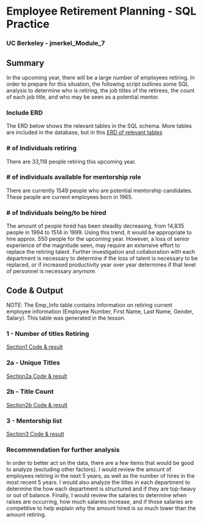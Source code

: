 # Employee Retirement Planning - SQL Practice
### UC Berkeley - jmerkel_Module_7

## Summary
In the upcoming year, there will be a large number of employees retiring. In order to prepare for this situation, the following script outlines some SQL analysis to determine who is retiring, the job titles of the retirees, the count of each job title, and who may be seen as a potential mentor.

### Include ERD
The ERD below shows the relevant tables in the SQL schema. More tables are included in the database, but in this
[ERD of relevant tables](Visuals/schemaChallenge.png)

### \# of Individuals retiring
There are 33,118 people retiring this upcoming year.

### \# of individuals available for mentorship role
There are currently 1549 people who are potential mentorship candidates. These people are current employees born in 1965.


### \# of Individuals being/to be hired
The amount of people hired has been steadily decreasing, from 14,835 people in 1994 to 1514 in 1999. Using this trend, it would be appropriate to hire approx. 550 people for the upcoming year. However, a loss of senior experience of the magnitude seen, may require an extensive effort to replace the retiring talent. Further investigation and collaboration with each department is necessary to determine if the loss of talent is necessary to be replaced, or if increased productivity year over year determines if that level of personnel is necessary anymore.


## Code & Output
NOTE: The Emp_Info table contains information on retiring current employee information (Employee Number, First Name, Last Name, Gender, Salary). This table was generated in the lesson.

### 1 - Number of titles Retiring
[Section1 Code & result](Visuals/Section1.png)

### 2a - Unique Titles
[Section2a Code & result](Visuals/Section2a.png)

### 2b - Title Count
[Section2b Code & result](Visuals/Section2b.png)

### 3 - Mentorship list
[Section3 Code & result](Visuals/Section3.png)


### Recommendation for further analysis
In order to better act on the data, there are a few items that would be good to analyze (excluding other factors). I would review the amount of employees retiring in the next 5 years, as well as the number of hires in the most recent 5 years. I would also analyze the titles in each department to determine the how each department is structured and if they are top-heavy or out of balance. Finally, I would review the salaries to determine when raises are occurring, how much salaries increase, and if those salaries are competitive to help explain why the amount hired is so much lower than the amount retiring.
